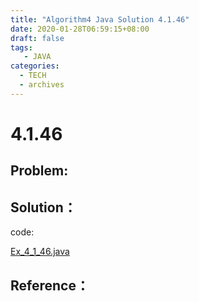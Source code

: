 ```yaml
---
title: "Algorithm4 Java Solution 4.1.46"
date: 2020-01-28T06:59:15+08:00
draft: false
tags:
   - JAVA
categories:
  - TECH
  - archives
---
```



# 4.1.46

## Problem:


## Solution：

code:

[Ex_4_1_46.java](./Ex_4_1_46.java)


## Reference：


